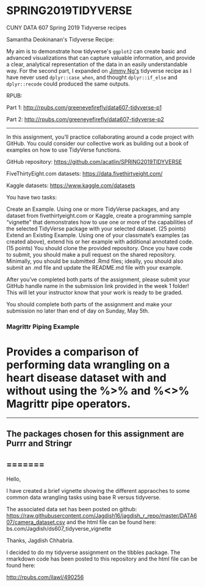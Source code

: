 # SPRING2019TIDYVERSE
CUNY DATA 607 Spring 2019 Tidyverse recipes

Samantha Deokinanan's Tidyverse Recipe:

My aim is to demonstrate how tidyverse's `ggplot2` can create basic and advanced visualizations that can capture valuable information, and provide a clear, analytical representation of the data in an easily understandable way. For the second part, I expanded on [Jimmy Ng's](https://github.com/myvioletrose/SPRING2019TIDYVERSE/blob/master/tidyverse_recipe_case_when_JN.Rmd) tidyverse recipe as I have never used `dplyr::case_when`, and thought `dplyr::if_else` and `dplyr::recode` could produced the same outputs. 

RPUB:

Part 1: http://rpubs.com/greeneyefirefly/data607-tidyverse-p1

Part 2: http://rpubs.com/greeneyefirefly/data607-tidyverse-p2

***

In this assignment, you’ll practice collaborating around a code project with GitHub.  You could consider our collective work as building out a book of examples on how to use TidyVerse functions.

GitHub repository:  https://github.com/acatlin/SPRING2019TIDYVERSE

FiveThirtyEight.com datasets:  https://data.fivethirtyeight.com/

Kaggle datasets:  https://www.kaggle.com/datasets

You have two tasks:

Create an Example.  Using one or more TidyVerse packages, and any dataset from fivethirtyeight.com or Kaggle, create a programming sample “vignette” that demonstrates how to use one or more of the capabilities of the selected TidyVerse package with your selected dataset. (25 points)
Extend an Existing Example.  Using one of your classmate’s examples (as created above), extend his or her example with additional annotated code. (15 points)
You should clone the provided repository.  Once you have code to submit, you should make a pull request on the shared repository.  Minimally, you should be submitted .Rmd files; ideally, you should also submit an .md file and update the README.md file with your example.

After you’ve completed both parts of the assignment, please submit your GitHub handle name in the submission link provided in the week 1 folder!  This will let your instructor know that your work is ready to be graded.

You should complete both parts of the assignment and make your submission no later than end of day on Sunday, May 5th.


### Magrittr Piping Example

Provides a comparison of performing data wrangling on a heart disease dataset with and without using the %>% and %<>% Magrittr pipe operators.
=======
*****************************************************************************************************************************************
## The packages chosen for this assignment are Purrr and Stringr
=======
---------------------------------------------------------------
Hello,

I have created a brief vignette showing the different appraoches to some common data wrangling tasks using base R versus tidyverse.

The associated data set has been posted on github: https://raw.githubusercontent.com/Jagdish16/jagdish_r_repo/master/DATA607/camera_dataset.csv
 and the html file can be found here: bs.com/Jagdish/ds607_tidyverse_vignette
 
 Thanks,
 Jagdish Chhabria.
 
I decided to do my tidyverse assignment on the tibbles package. The rmarkdown code has been posted to this repository and the html file can be found here:

http://rpubs.com/ilawl/490256

